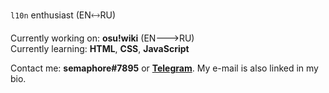 `l10n` enthusiast (EN🡘RU)

Currently working on: **osu!wiki** (EN🡒RU)<br>
Currently learning: **HTML**, **CSS**, **JavaScript**

Contact me: **semaphore#7895** or [**Telegram**](https://t.me/semaphore184). My e-mail is also linked in my bio.
